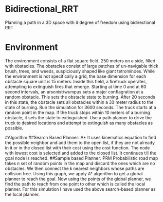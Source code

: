 # Bidirectional_RRT
Planning a path in a 3D space with 6 degree of freedom using bidirectional RRT

# Environment
The environment consists of a flat square field, 250 meters on a side, filled with obstacles. The obstacles consist of large patches of un-navigable thick brush, trees, and weeds, suspiciously shaped like giant tetrominoes. While the environment is not specifically a grid, the base dimension for each obstacle square unit is 15 meters. Inside this field, a firetruck operates, attempting to extinguish fires that emerge.
Starting at time 0 and at 60 second intervals, an arsonist/wumpus sets a major conflagration at a random obstacle. This sets the obstacle state to burning. After 20 seconds in this state, the obstacle sets all obstacles within a 30 meter radius to the state of burning. Run the simulation for 3600 seconds.
The truck starts at a random point in the map. If the truck stops within 10 meters of a burning obstacle, it sets the state to extinguished. Use a path planner to drive the truck to desired locations and attempt to extinguish as many obstacles as possible.

#Algorithm 
##Search Based Planner: A*
It uses kinematics equation to find the possible neighbor and add them to the open list, if they are not already in it or in the closed list with their cost using the cost function. The node with lowest cost is selected and added to the closed list. It continues till the goal node is reached.
##Sample based Planner: PRM
Probabilistic road map takes n set of random points in the map and discard the ones which are no obstacles. We then connect the k nearest neighbors whose paths are collision free. Using this graph, we apply A* algorithm to get a global planner to reach the goal. Now using the points of the global planner, we find the path to reach from one point to other which is called the local planner. For this simulation I have used the above search-based planner as the local planner. 
